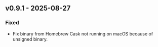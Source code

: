 ## v0.9.1 - 2025-08-27
### Fixed
- Fix binary from Homebrew Cask not running on macOS
  because of unsigned binary.
